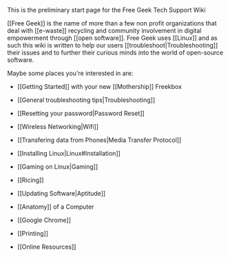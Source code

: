 This is the preliminary start page for the Free Geek Tech Support Wiki

[[Free Geek]] is the name of more than a few non profit organizations that deal with [[e-waste]] recycling and community involvement in digital empowerment through [[open software]]. Free Geek uses [[Linux]] and as such this wiki is written to help our users [[troubleshoot|Troubleshooting]] their issues and to further their curious minds into the world of open-source software.

Maybe some places you're interested in are:

* [[Getting Started]] with your new [[Mothership]] Freekbox

* [[General troubleshooting tips|Troubleshooting]]

* [[Resetting your password|Password Reset]]

* [[Wireless Networking|Wifi]]

* [[Transfering data from Phones|Media Transfer Protocol]]

* [[Installing Linux|Linux#Installation]]

* [[Gaming on Linux|Gaming]]

* [[Ricing]]

* [[Updating Software|Aptitude]]

* [[Anatomy]] of a Computer

* [[Google Chrome]]

* [[Printing]]

* [[Online Resources]]

